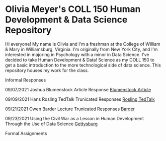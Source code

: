
# Olivia Meyer's COLL 150 Human Development & Data Science Repository  

Hi everyone! My name is Olivia and I'm a freshman at the College of William & Mary in Williamsburg, Virginia. I'm originally from New York City, and I'm interested in majoring in Psychology with a minor in Data Science. I've decided to take Human Development & Data!
 Science as my COLL 150 to get a basic introduction to the more technological side of data science. This repository houses my work for the class.  

Informal Responses 

09/07/2021 Joshua Blumenstock Article Response 
[Blumenstock Article](Blumenstock.html)

09/09/2021 Hans Rosling TedTalk Trunicated Responses [Rosling TedTalk](Rosling.html)

09/21/2021 Owen Barder Lecture Trunicated Responses [Barder](Barder.html) 

09/23/2021 Using the Civil War as a Lesson in Human Development Through the Use of Data Science [Gettysburg](Gettysburg.html)

Formal Assignments
